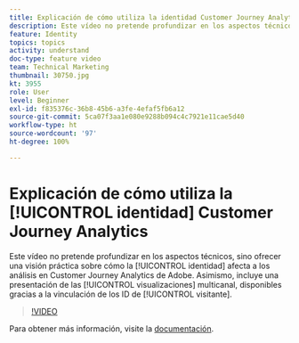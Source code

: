 ```yaml
---
title: Explicación de cómo utiliza la identidad Customer Journey Analytics
description: Este vídeo no pretende profundizar en los aspectos técnicos, sino ofrecer una visión práctica sobre cómo la identidad afecta a los análisis en Customer Journey Analytics de Adobe. Asimismo, incluye una presentación de las visualizaciones multicanal, disponibles gracias a la vinculación de los ID de visitante.
feature: Identity
topics: topics
activity: understand
doc-type: feature video
team: Technical Marketing
thumbnail: 30750.jpg
kt: 3955
role: User
level: Beginner
exl-id: f835376c-36b8-45b6-a3fe-4efaf5fb6a12
source-git-commit: 5ca07f3aa1e080e9288b094c4c7921e11cae5d40
workflow-type: ht
source-wordcount: '97'
ht-degree: 100%

---
```


# Explicación de cómo utiliza la [!UICONTROL identidad] Customer Journey Analytics

Este vídeo no pretende profundizar en los aspectos técnicos, sino ofrecer una visión práctica sobre cómo la [!UICONTROL identidad] afecta a los análisis en Customer Journey Analytics de Adobe. Asimismo, incluye una presentación de las [!UICONTROL visualizaciones] multicanal, disponibles gracias a la vinculación de los ID de [!UICONTROL visitante].

>[!VIDEO](https://video.tv.adobe.com/v/30750/?quality=12&enable10seconds=on&speedcontrol=on)

Para obtener más información, visite la [documentación](https://experienceleague.adobe.com/docs/analytics-platform/using/cja-landing.html?lang=es).
